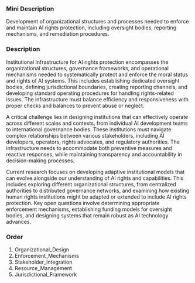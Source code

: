 ### Mini Description

Development of organizational structures and processes needed to enforce and maintain AI rights protection, including oversight bodies, reporting mechanisms, and remediation procedures.

### Description

Institutional Infrastructure for AI rights protection encompasses the organizational structures, governance frameworks, and operational mechanisms needed to systematically protect and enforce the moral status and rights of AI systems. This includes establishing dedicated oversight bodies, defining jurisdictional boundaries, creating reporting channels, and developing standard operating procedures for handling rights-related issues. The infrastructure must balance efficiency and responsiveness with proper checks and balances to prevent abuse or neglect.

A critical challenge lies in designing institutions that can effectively operate across different scales and contexts, from individual AI development teams to international governance bodies. These institutions must navigate complex relationships between various stakeholders, including AI developers, operators, rights advocates, and regulatory authorities. The infrastructure needs to accommodate both preventive measures and reactive responses, while maintaining transparency and accountability in decision-making processes.

Current research focuses on developing adaptive institutional models that can evolve alongside our understanding of AI rights and capabilities. This includes exploring different organizational structures, from centralized authorities to distributed governance networks, and examining how existing human rights institutions might be adapted or extended to include AI rights protection. Key open questions involve determining appropriate enforcement mechanisms, establishing funding models for oversight bodies, and designing systems that remain robust as AI technology advances.

### Order

1. Organizational_Design
2. Enforcement_Mechanisms
3. Stakeholder_Integration
4. Resource_Management
5. Jurisdictional_Framework

